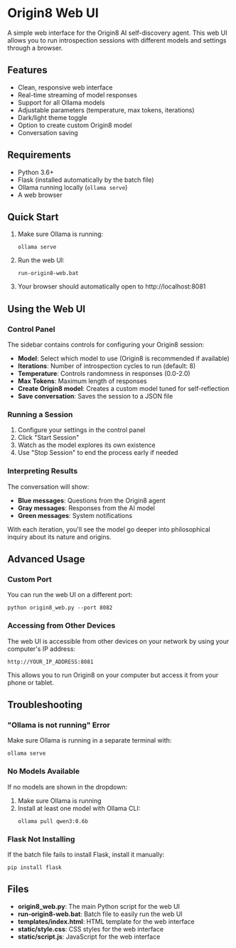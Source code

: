 # Origin8 Web UI

A simple web interface for the Origin8 AI self-discovery agent. This web UI allows you to run introspection sessions with different models and settings through a browser.

## Features

- Clean, responsive web interface
- Real-time streaming of model responses
- Support for all Ollama models
- Adjustable parameters (temperature, max tokens, iterations)
- Dark/light theme toggle
- Option to create custom Origin8 model
- Conversation saving

## Requirements

- Python 3.6+
- Flask (installed automatically by the batch file)
- Ollama running locally (`ollama serve`)
- A web browser

## Quick Start

1. Make sure Ollama is running:
   ```
   ollama serve
   ```

2. Run the web UI:
   ```
   run-origin8-web.bat
   ```

3. Your browser should automatically open to http://localhost:8081

## Using the Web UI

### Control Panel

The sidebar contains controls for configuring your Origin8 session:

- **Model**: Select which model to use (Origin8 is recommended if available)
- **Iterations**: Number of introspection cycles to run (default: 8)
- **Temperature**: Controls randomness in responses (0.0-2.0)
- **Max Tokens**: Maximum length of responses
- **Create Origin8 model**: Creates a custom model tuned for self-reflection
- **Save conversation**: Saves the session to a JSON file

### Running a Session

1. Configure your settings in the control panel
2. Click "Start Session"
3. Watch as the model explores its own existence
4. Use "Stop Session" to end the process early if needed

### Interpreting Results

The conversation will show:
- **Blue messages**: Questions from the Origin8 agent
- **Gray messages**: Responses from the AI model
- **Green messages**: System notifications

With each iteration, you'll see the model go deeper into philosophical inquiry about its nature and origins.

## Advanced Usage

### Custom Port

You can run the web UI on a different port:

```
python origin8_web.py --port 8082
```

### Accessing from Other Devices

The web UI is accessible from other devices on your network by using your computer's IP address:

```
http://YOUR_IP_ADDRESS:8081
```

This allows you to run Origin8 on your computer but access it from your phone or tablet.

## Troubleshooting

### "Ollama is not running" Error

Make sure Ollama is running in a separate terminal with:
```
ollama serve
```

### No Models Available

If no models are shown in the dropdown:
1. Make sure Ollama is running
2. Install at least one model with Ollama CLI:
   ```
   ollama pull qwen3:0.6b
   ```

### Flask Not Installing

If the batch file fails to install Flask, install it manually:
```
pip install flask
```

## Files

- **origin8_web.py**: The main Python script for the web UI
- **run-origin8-web.bat**: Batch file to easily run the web UI
- **templates/index.html**: HTML template for the web interface
- **static/style.css**: CSS styles for the web interface
- **static/script.js**: JavaScript for the web interface
